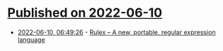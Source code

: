 # [Published on 2022-06-10](index.md)

* [2022-06-10, 06:49:26](https://news.ycombinator.com/item?id=31690878) - [Rulex – A new, portable, regular expression language](https://rulex-rs.github.io/)
